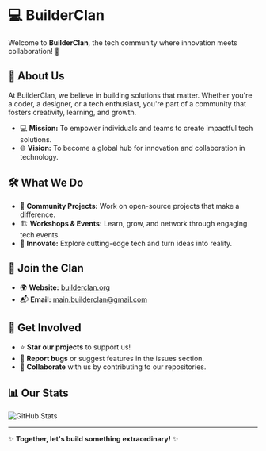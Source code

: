 # 💻 BuilderClan  
Welcome to **BuilderClan**, the tech community where innovation meets collaboration! 🚀  

## 🌟 About Us  
At BuilderClan, we believe in building solutions that matter. Whether you're a coder, a designer, or a tech enthusiast, you're part of a community that fosters creativity, learning, and growth.  

- 💻 **Mission:** To empower individuals and teams to create impactful tech solutions.  
- 🌐 **Vision:** To become a global hub for innovation and collaboration in technology.  

## 🛠️ What We Do  
- 🤝 **Community Projects:** Work on open-source projects that make a difference.  
- 🏗️ **Workshops & Events:** Learn, grow, and network through engaging tech events.  
- 🌟 **Innovate:** Explore cutting-edge tech and turn ideas into reality.  

## 🚀 Join the Clan  
- 🌍 **Website:** [builderclan.org]()  
- 📬 **Email:** main.builderclan@gmail.com

## 🤝 Get Involved  
- ⭐ **Star our projects** to support us!  
- 🐛 **Report bugs** or suggest features in the issues section.  
- 🎉 **Collaborate** with us by contributing to our repositories.  

## 📊 Our Stats  
![GitHub Stats](https://github-readme-stats.vercel.app/api?username=builder-clan&show_icons=true&theme=radical)  

---

✨ **Together, let's build something extraordinary!** ✨
